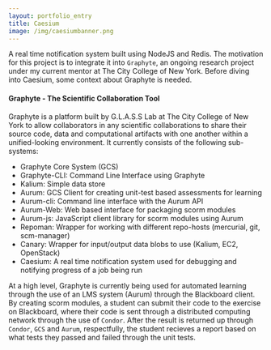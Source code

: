 ```yaml
---
layout: portfolio_entry
title: Caesium
image: /img/caesiumbanner.png
---
```


A real time notification system built using NodeJS and Redis. The motivation for this project is to integrate it into `Graphyte`, an ongoing research project under my current mentor at The City College of New York. Before diving into Caesium, some context about Graphyte is needed.

#### Graphyte - The Scientific Collaboration Tool

Graphyte is a platform built by G.L.A.S.S Lab at The City College of New York to allow collaborators in any scientific collaborations to share their source code, data and computational artifacts with one another within a unified-looking environment. It currently consists of the following sub-systems:

* Graphyte Core System (GCS)
* Graphyte-CLI: Command Line Interface using Graphyte
* Kalium: Simple data store 
* Aurum: GCS Client for creating unit-test based assessments for learning
* Aurum-cli: Command line interface with the Aurum API
* Aurum-Web: Web based interface for packaging scorm modules
* Aurum-js: JavaScript client library for scorm modules using Aurum
* Repoman: Wrapper for working with different repo-hosts (mercurial, git, scm-manager)
* Canary: Wrapper for input/output data blobs to use (Kalium, EC2, OpenStack)
* Caesium: A real time notification system used for debugging and notifying progress of a job being run

At a high level, Graphyte is currently being used for automated learning through the use of an LMS system (Aurum) through the Blackboard client. By creating scorm modules, a student can submit their code to the exercise on Blackboard, where their code is sent through a distributed computing network through the use of `Condor`. After the result is returned up through `Condor`, `GCS` and `Aurum`, respectfully, the student recieves a report based on what tests they passed and failed through the unit tests. 

